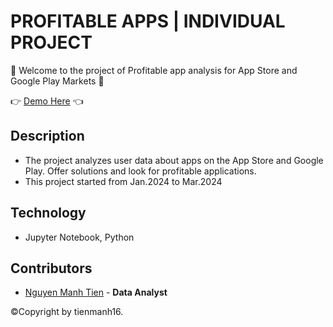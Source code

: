 # PROFITABLE APPS | INDIVIDUAL PROJECT 

:wave: Welcome to the project of Profitable app analysis for App Store and Google Play Markets :wave:

:point_right: [Demo Here](https://github.com/tienmanh16/profitable-apps/blob/main/Profitable%20Apps.ipynb) :point_left:

## Description

- The project analyzes user data about apps on the App Store and Google Play. Offer solutions and look for profitable applications.
- This project started from Jan.2024 to Mar.2024
  
## Technology

  - Jupyter Notebook, Python

## Contributors

- [Nguyen Manh Tien](https://github.com/tienmanh16) - **Data Analyst**


&copy;Copyright by tienmanh16.
